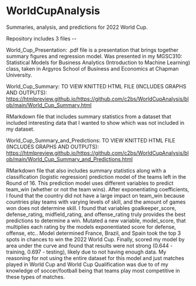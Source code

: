 # WorldCupAnalysis
Summaries, analysis, and predictions for 2022 World Cup.

Repository includes 3 files --

World_Cup_Presentation: .pdf file is a presentation that brings together summary figures and regression model. Was presented in my MGSC310: Statistical Models for Business Analytics (Introduction to Machine Learning) class, taken in Argyros School of Business and Economics at Chapman University.

World_Cup_Summary: 
TO VIEW KNITTED HTML FILE (INCLUDES GRAPHS AND OUTPUTS): https://htmlpreview.github.io/https://github.com/c2bs/WorldCupAnalysis/blob/main/World_Cup_Summary.html

RMarkdown file that includes summary statistics from a dataset that included interesting data that I wanted to show which was not included in my dataset. 

World_Cup_Summary_and_Predictions: 
TO VIEW KNITTED HTML FILE (INCLUDES GRAPHS AND OUTPUTS): https://htmlpreview.github.io/https://github.com/c2bs/WorldCupAnalysis/blob/main/World_Cup_Summary_and_Predictions.html

RMarkdown file that also includes summary statistics along with a classification (logistic regression) prediction model of the teams left in the Round of 16. This prediction model uses different variables to predict team_win (whether or not the team wins). After exponentiating coefficients, I found that the country did not have a large impact on team_win because countries play teams with varying levels of skill, and the amount of games won does not determine skill. I found that variables goalkeeper_score, defense_rating, midfield_rating, and offense_rating truly provides the best predictions to determine a win. Mutated a new variable, model_score, that multiplies each rating by the models exponentiated score for defense, offense, etc.. Model determined France, Brazil, and Spain took the top 3 spots in chances to win the 2022 World Cup. Finally, scored my model by area under the curve and found that results were not strong (0.644 - training, 0.697 - testing), likely due to not having enough data. My reasoning for not using the entire dataset for this model and just matches played in World Cup and World Cup Qualification was due to of my knowledge of soccer/football being that teams play most competitive in these types of matches.   
